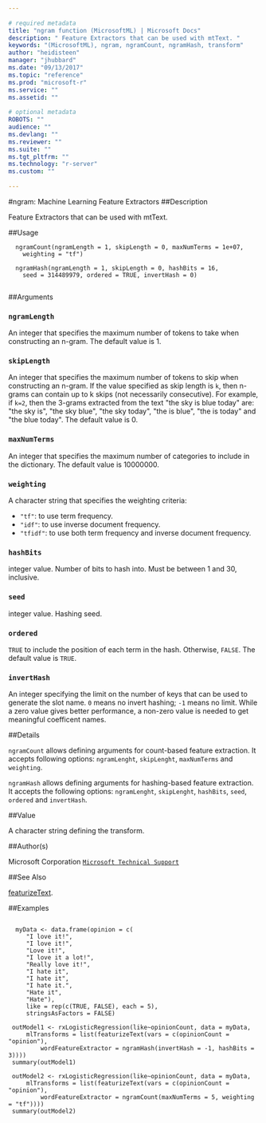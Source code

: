 ```yaml
--- 
 
# required metadata 
title: "ngram function (MicrosoftML) | Microsoft Docs" 
description: " Feature Extractors that can be used with mtText. " 
keywords: "(MicrosoftML), ngram, ngramCount, ngramHash, transform" 
author: "heidisteen" 
manager: "jhubbard" 
ms.date: "09/13/2017" 
ms.topic: "reference" 
ms.prod: "microsoft-r" 
ms.service: "" 
ms.assetid: "" 
 
# optional metadata 
ROBOTS: "" 
audience: "" 
ms.devlang: "" 
ms.reviewer: "" 
ms.suite: "" 
ms.tgt_pltfrm: "" 
ms.technology: "r-server" 
ms.custom: "" 
 
--- 
```

 
 
 
 
 
 
 #ngram: Machine Learning Feature Extractors 
 ##Description
 
Feature Extractors that can be used with mtText.
 
 
 ##Usage

```   
  ngramCount(ngramLength = 1, skipLength = 0, maxNumTerms = 1e+07,
    weighting = "tf")
  
  ngramHash(ngramLength = 1, skipLength = 0, hashBits = 16,
    seed = 314489979, ordered = TRUE, invertHash = 0)
 
```
 
 ##Arguments

   
  
 ### `ngramLength`
 An integer that specifies the maximum number of tokens to take when constructing an n-gram. The default value is 1. 
  
  
  
 ### `skipLength`
 An integer that specifies the maximum number of tokens to skip when constructing an n-gram. If the value specified as skip length is `k`, then n-grams can contain up to k skips (not necessarily consecutive). For example, if `k=2`, then the 3-grams extracted from the text "the sky is blue today" are: "the sky is", "the sky blue", "the sky today", "the is blue", "the is today" and "the blue today". The default  value is 0. 
  
  
  
 ### `maxNumTerms`
 An integer that specifies the maximum number of categories  to include in the dictionary. The default value is 10000000. 
  
  
  
 ### `weighting`
 A character string that specifies the weighting criteria:  
*   `"tf"`: to use term frequency.    
*   `"idf"`: to use inverse document frequency.   
*   `"tfidf"`: to use both term frequency and inverse document   frequency.   
 
  
  
  
 ### `hashBits`
 integer value. Number of bits to hash into. Must be between 1 and 30, inclusive. 
  
  
  
 ### `seed`
 integer value. Hashing seed. 
  
  
  
 ### `ordered`
 `TRUE` to include the position of each term in the  hash. Otherwise, `FALSE`. The default value is `TRUE`. 
  
  
  
 ### `invertHash`
 An integer specifying the limit on the number of keys  that can be used to generate the slot name. `0` means no invert  hashing; `-1` means no limit. While a zero value gives better  performance, a non-zero value is needed to get meaningful coefficent names. 
  
 
 
 ##Details
 
`ngramCount` allows defining arguments for count-based feature
extraction. It accepts following options: `ngramLenght`, `skipLenght`,
`maxNumTerms` and `weighting`.

`ngramHash` allows defining arguments for hashing-based feature
extraction.  It accepts the following options: `ngramLenght`, `skipLenght`, 
`hashBits`, `seed`, `ordered` and `invertHash`.
 
 
 ##Value
 
A character string defining the transform.
 
 ##Author(s)
 
Microsoft Corporation [`Microsoft Technical Support`](https://go.microsoft.com/fwlink/?LinkID=698556&clcid=0x409)

 
 
 ##See Also
 
[featurizeText](featurizeText.md).
   
 ##Examples

 ```
   
   myData <- data.frame(opinion = c(
      "I love it!",
      "I love it!",
      "Love it!",
      "I love it a lot!",
      "Really love it!",
      "I hate it",
      "I hate it",
      "I hate it.",
      "Hate it",
      "Hate"),
      like = rep(c(TRUE, FALSE), each = 5),
      stringsAsFactors = FALSE)
      
  outModel1 <- rxLogisticRegression(like~opinionCount, data = myData, 
      mlTransforms = list(featurizeText(vars = c(opinionCount = "opinion"), 
          wordFeatureExtractor = ngramHash(invertHash = -1, hashBits = 3)))) 
  summary(outModel1)   
         
  outModel2 <- rxLogisticRegression(like~opinionCount, data = myData, 
      mlTransforms = list(featurizeText(vars = c(opinionCount = "opinion"), 
          wordFeatureExtractor = ngramCount(maxNumTerms = 5, weighting = "tf"))))         
  summary(outModel2)
 
```
 
 
 
